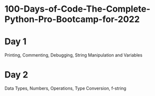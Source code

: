 # 100-Days-of-Code-The-Complete-Python-Pro-Bootcamp-for-2022

# Day 1
Printing, Commenting, Debugging, String Manipulation and Variables

# Day 2
Data Types, Numbers, Operations, Type Conversion, f-string
